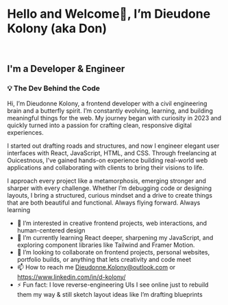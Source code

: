 <h1>Hello and Welcome👋, I’m Dieudone Kolony (aka Don)</h1> <br/>
<h2>I'm a Developer & Engineer</h2>
<h3>💡 The Dev Behind the Code</h3>
<p>Hi, I’m Dieudonne Kolony, a frontend developer with a civil engineering brain and a butterfly spirit. I’m constantly evolving, learning, and building meaningful things for the web. My journey began with curiosity in 2023 and quickly turned into a passion for crafting clean, responsive digital experiences.

I started out drafting roads and structures, and now I engineer elegant user interfaces with React, JavaScript, HTML, and CSS. Through freelancing at Ouicestnous, I’ve gained hands-on experience building real-world web applications and collaborating with clients to bring their visions to life.

I approach every project like a metamorphosis, emerging stronger and sharper with every challenge. Whether I’m debugging code or designing layouts, I bring a structured, curious mindset and a drive to create things that are both beautiful and functional. Always flying forward. Always learning</p>

- 👀 I’m interested in creative frontend projects, web interactions, and human-centered design
- 🌱 I’m currently learning React deeper, sharpening my JavaScript, and exploring component libraries like Tailwind and Framer Motion.
- 💞️ I’m looking to collaborate on frontend projects, personal websites, portfolio builds, or anything that lets creativity and code meet
- 📫 How to reach me Dieudonne.Kolony@outlook.com or https://www.linkedin.com/in/d-kolony/
- ⚡ Fun fact: I love reverse-engineering UIs I see online just to rebuild them my way & still sketch layout ideas like I’m drafting blueprints

<!---
donkolony/donkolony is a ✨ special ✨ repository because its `README.md` (this file) appears on your GitHub profile.
You can click the Preview link to take a look at your changes.
--->
